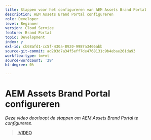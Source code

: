 ```yaml
---
title: Stappen voor het configureren van AEM Assets Brand Portal
description: AEM Assets Brand Portal configureren
role: Developer
level: Beginner
version: Cloud Service
feature: Brand Portal
topic: Development
index: y
exl-id: cb68afd1-cc5f-430a-8920-9987a3466abb
source-git-commit: ad203d7a34f5eff7de4768131c9b4ebae261da93
workflow-type: tm+mt
source-wordcount: '29'
ht-degree: 0%

---
```


# AEM Assets Brand Portal configureren

*Deze video doorloopt de stappen om AEM Assets Brand Portal te configureren.*

>[!VIDEO](https://video.tv.adobe.com/v/335448?quality=9&learn=on)
